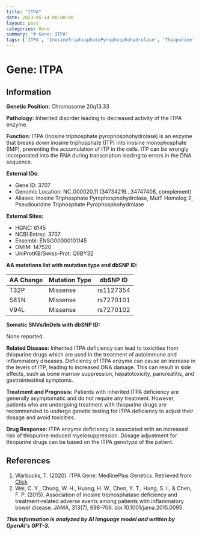 ```yaml
---
title: "ITPA"
date: 2023-05-14 00:00:00
layout: post
categories: Gene
summary: "# Gene: ITPA"
tags: ['ITPA', 'InosineTriphosphatePyrophosphohydrolase', 'Thiopurine', 'DrugToxicity', 'GeneticTesting', 'DosageAdjustment', 'Myelosuppression', 'InheritedDisorder']
---
```


# Gene: ITPA

## Information

**Genetic Position:** Chromosome 20q13.33

**Pathology:** Inherited disorder leading to decreased activity of the ITPA enzyme.

**Function:** ITPA (Inosine triphosphate pyrophosphohydrolase) is an enzyme that breaks down inosine triphosphate (ITP) into inosine monophosphate (IMP), preventing the accumulation of ITP in the cells. ITP can be wrongly incorporated into the RNA during transcription leading to errors in the DNA sequence.

**External IDs**:  
- Gene ID: 3707
- Genomic Location: NC_000020.11 (34734219…34747408, complement)
- Aliases: Inosine Triphosphate Pyrophosphohydrolase, MutT Homolog 2, Pseudouridine Triphosphate Pyrophosphohydrolase

**External Sites:**
- HGNC: 6145
- NCBI Entrez: 3707
- Ensembl: ENSG00000101145
- OMIM: 147520
- UniProtKB/Swiss-Prot: Q9BY32

**AA mutations list with mutation type and dbSNP ID:**

| AA Change | Mutation Type | dbSNP ID |
|-----------|---------------|----------|
| T32P | Missense | rs1127354 |
| S81N | Missense | rs7270101 |
| V94L | Missense | rs7270102 |

**Somatic SNVs/InDels with dbSNP ID:**

None reported.

**Related Disease:** 
Inherited ITPA deficiency can lead to toxicities from thiopurine drugs which are used in the treatment of autoimmune and inflammatory diseases. Deficiency of ITPA enzyme can cause an increase in the levels of ITP, leading to increased DNA damage. This can result in side effects, such as bone marrow suppression, hepatotoxicity, pancreatitis, and gastrointestinal symptoms. 

**Treatment and Prognosis:** 
Patients with inherited ITPA deficiency are generally asymptomatic and do not require any treatment. However, patients who are undergoing treatment with thiopurine drugs are recommended to undergo genetic testing for ITPA deficiency to adjust their dosage and avoid toxicities.

**Drug Response:** 
ITPA enzyme deficiency is associated with an increased risk of thiopurine-induced myelosuppression. Dosage adjustment for thiopurine drugs can be based on the ITPA genotype of the patient.

## References
1. Warbucks, T. (2020). ITPA Gene: MedlinePlus Genetics. Retrieved from [Click](https://medlineplus.gov/genetics/gene/itpa/)
2. Wei, C. Y., Chung, W. H., Huang, H. W., Chen, Y. T., Hung, S. I., & Chen, F. P. (2015). Association of inosine triphosphatase deficiency and treatment-related adverse events among patients with inflammatory bowel disease. JAMA, 313(7), 698-706. doi:10.1001/jama.2015.0095

**_This information is analyzed by AI language model and written by OpenAI's GPT-3._**